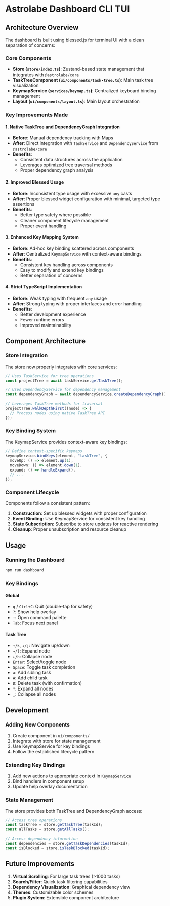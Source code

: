 # Astrolabe Dashboard CLI TUI

## Architecture Overview

The dashboard is built using blessed.js for terminal UI with a clean separation of concerns:

### Core Components

- **Store (`store/index.ts`)**: Zustand-based state management that integrates with `@astrolabe/core`
- **TaskTreeComponent (`ui/components/task-tree.ts`)**: Main task tree visualization
- **KeymapService (`services/keymap.ts`)**: Centralized keyboard binding management
- **Layout (`ui/components/layout.ts`)**: Main layout orchestration

### Key Improvements Made

#### 1. Native TaskTree and DependencyGraph Integration

- **Before**: Manual dependency tracking with Maps
- **After**: Direct integration with `TaskService` and `DependencyService` from `@astrolabe/core`
- **Benefits**: 
  - Consistent data structures across the application
  - Leverages optimized tree traversal methods
  - Proper dependency graph analysis

#### 2. Improved Blessed Usage

- **Before**: Inconsistent type usage with excessive `any` casts
- **After**: Proper blessed widget configuration with minimal, targeted type assertions
- **Benefits**:
  - Better type safety where possible
  - Cleaner component lifecycle management
  - Proper event handling

#### 3. Enhanced Key Mapping System

- **Before**: Ad-hoc key binding scattered across components
- **After**: Centralized `KeymapService` with context-aware bindings
- **Benefits**:
  - Consistent key handling across components
  - Easy to modify and extend key bindings
  - Better separation of concerns

#### 4. Strict TypeScript Implementation

- **Before**: Weak typing with frequent `any` usage
- **After**: Strong typing with proper interfaces and error handling
- **Benefits**:
  - Better development experience
  - Fewer runtime errors
  - Improved maintainability

## Component Architecture

### Store Integration

The store now properly integrates with core services:

```typescript
// Uses TaskService for tree operations
const projectTree = await taskService.getTaskTree();

// Uses DependencyService for dependency management
const dependencyGraph = await dependencyService.createDependencyGraph();

// Leverages TaskTree methods for traversal
projectTree.walkDepthFirst((node) => {
  // Process nodes using native TaskTree API
});
```

### Key Binding System

The KeymapService provides context-aware key bindings:

```typescript
// Define context-specific keymaps
keymapService.bindKeys(element, "taskTree", {
  moveUp: () => element.up(1),
  moveDown: () => element.down(1),
  expand: () => handleExpand(),
  // ...
});
```

### Component Lifecycle

Components follow a consistent pattern:

1. **Construction**: Set up blessed widgets with proper configuration
2. **Event Binding**: Use KeymapService for consistent key handling
3. **State Subscription**: Subscribe to store updates for reactive rendering
4. **Cleanup**: Proper unsubscription and resource cleanup

## Usage

### Running the Dashboard

```bash
npm run dashboard
```

### Key Bindings

#### Global
- `q` / `Ctrl+C`: Quit (double-tap for safety)
- `?`: Show help overlay
- `:`: Open command palette
- `Tab`: Focus next panel

#### Task Tree
- `↑/k`, `↓/j`: Navigate up/down
- `→/l`: Expand node
- `←/h`: Collapse node
- `Enter`: Select/toggle node
- `Space`: Toggle task completion
- `a`: Add sibling task
- `A`: Add child task
- `D`: Delete task (with confirmation)
- `*`: Expand all nodes
- `_`: Collapse all nodes

## Development

### Adding New Components

1. Create component in `ui/components/`
2. Integrate with store for state management
3. Use KeymapService for key bindings
4. Follow the established lifecycle pattern

### Extending Key Bindings

1. Add new actions to appropriate context in `KeymapService`
2. Bind handlers in component setup
3. Update help overlay documentation

### State Management

The store provides both TaskTree and DependencyGraph access:

```typescript
// Access tree operations
const taskTree = store.getTaskTree(taskId);
const allTasks = store.getAllTasks();

// Access dependency information
const dependencies = store.getTaskDependencies(taskId);
const isBlocked = store.isTaskBlocked(taskId);
```

## Future Improvements

1. **Virtual Scrolling**: For large task trees (>1000 tasks)
2. **Search/Filter**: Quick task filtering capabilities
3. **Dependency Visualization**: Graphical dependency view
4. **Themes**: Customizable color schemes
5. **Plugin System**: Extensible component architecture 